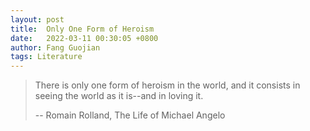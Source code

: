 ```yaml
---
layout: post
title:  Only One Form of Heroism
date:   2022-03-11 00:30:05 +0800
author: Fang Guojian
tags: Literature
---
```


> There is only one form of heroism in the world, and it consists in seeing the world as it is--and in loving it.
>
> -- Romain Rolland, The Life of Michael Angelo